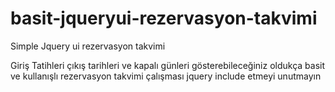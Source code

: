 # basit-jqueryui-rezervasyon-takvimi
Simple Jquery ui  rezervasyon takvimi


Giriş Tatihleri  çıkış tarihleri ve kapalı günleri gösterebileceğiniz oldukça basit ve kullanışlı rezervasyon takvimi çalışması
jquery include etmeyi unutmayın
